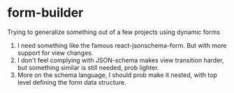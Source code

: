 # form-builder
Trying to generalize something out of a few projects using dynamic forms

1. I need something like the famous react-jsonschema-form. But with more support for view changes.
2. I don't feel complying with JSON-schema makes view transition harder, but something similar is still needed, prob lighter.
3. More on the schema language, I should prob make it nested, with top level defining the form data structure.
